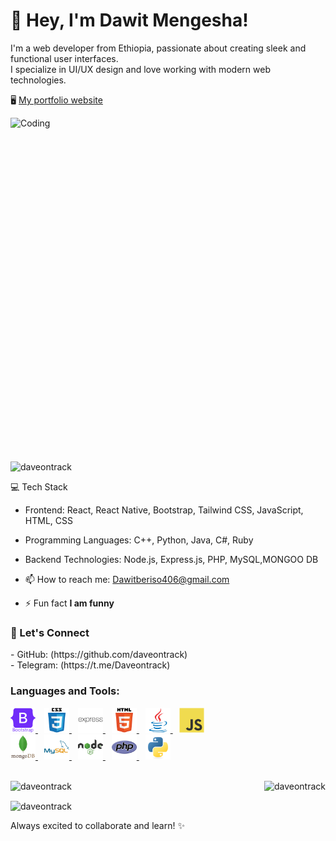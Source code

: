 #  👋 Hey, I'm Dawit Mengesha!  

I'm a web developer from Ethiopia, passionate about creating sleek and functional user interfaces.<br> 
I specialize in UI/UX design and love working with modern web technologies.</h3>

🖥 [My portfolio website](https://dawitmengesha.netlify.app/)

<img align="right" alt ="Coding " width="550" height="550" src="https://media.tenor.com/BqbIhT4Mb7cAAAAM/programmer-rounded-edges.gif">
<p align="left"> <img src="https://komarev.com/ghpvc/?username=daveontrack&label=Profile%20views&color=0e75b6&style=flat" alt="daveontrack" /> </p>


 💻 Tech Stack  
- Frontend:  React, React Native, Bootstrap, Tailwind CSS, JavaScript, HTML, CSS  
- Programming Languages: C++, Python, Java, C#, Ruby  
- Backend Technologies: Node.js, Express.js, PHP, MySQL,MONGOO DB 

- 📫 How to reach me: Dawitberiso406@gmail.com

- ⚡ Fun fact **I am funny**

<h3 align="left">🚀 Let's Connect </h3> 
- GitHub: (https://github.com/daveontrack) <br> 
- Telegram: (https://t.me/Daveontrack)  

<h3 align="left">Languages and Tools:</h3>

<div>
  <a href="https://getbootstrap.com" target="_blank" rel="noreferrer" style="margin-right: 10px;"> 
    <img src="https://raw.githubusercontent.com/devicons/devicon/master/icons/bootstrap/bootstrap-plain-wordmark.svg" alt="bootstrap" width="40" height="40"/> 
  </a>
  <a href="https://www.w3schools.com/css/" target="_blank" rel="noreferrer" style="margin-right: 10px;"> 
    <img src="https://raw.githubusercontent.com/devicons/devicon/master/icons/css3/css3-original-wordmark.svg" alt="css3" width="40" height="40"/> 
  </a>
  <a href="https://expressjs.com" target="_blank" rel="noreferrer" style="margin-right: 10px;"> 
    <img src="https://raw.githubusercontent.com/devicons/devicon/master/icons/express/express-original-wordmark.svg" alt="express" width="40" height="40"/> 
  </a>
  <a href="https://www.w3.org/html/" target="_blank" rel="noreferrer" style="margin-right: 10px;"> 
    <img src="https://raw.githubusercontent.com/devicons/devicon/master/icons/html5/html5-original-wordmark.svg" alt="html5" width="40" height="40"/> 
  </a>
  <a href="https://www.java.com" target="_blank" rel="noreferrer" style="margin-right: 10px;"> 
    <img src="https://raw.githubusercontent.com/devicons/devicon/master/icons/java/java-original.svg" alt="java" width="40" height="40"/> 
  </a> 
  <a href="https://developer.mozilla.org/en-US/docs/Web/JavaScript" target="_blank" rel="noreferrer" style="margin-right: 10px;"> 
    <img src="https://raw.githubusercontent.com/devicons/devicon/master/icons/javascript/javascript-original.svg" alt="javascript" width="40" height="40"/> 
  </a>
</div>

<div>
  <a href="https://www.mongodb.com/" target="_blank" rel="noreferrer" style="margin-right: 10px;"> 
    <img src="https://raw.githubusercontent.com/devicons/devicon/master/icons/mongodb/mongodb-original-wordmark.svg" alt="mongodb" width="40" height="40"/> 
  </a>
  <a href="https://www.mysql.com/" target="_blank" rel="noreferrer" style="margin-right: 10px;"> 
    <img src="https://raw.githubusercontent.com/devicons/devicon/master/icons/mysql/mysql-original-wordmark.svg" alt="mysql" width="40" height="40"/> 
  </a>
  <a href="https://nodejs.org" target="_blank" rel="noreferrer" style="margin-right: 10px;"> 
    <img src="https://raw.githubusercontent.com/devicons/devicon/master/icons/nodejs/nodejs-original-wordmark.svg" alt="nodejs" width="40" height="40"/> 
  </a>
  <a href="https://www.php.net" target="_blank" rel="noreferrer" style="margin-right: 10px;"> 
    <img src="https://raw.githubusercontent.com/devicons/devicon/master/icons/php/php-original.svg" alt="php" width="40" height="40"/> 
  </a> 
  <a href="https://www.python.org" target="_blank" rel="noreferrer" style="margin-right: 10px;"> 
    <img src="https://raw.githubusercontent.com/devicons/devicon/master/icons/python/python-original.svg" alt="python" width="40" height="40"/> 
  </a>

</div>
<br>

<p><img align="left" src="https://github-readme-stats.vercel.app/api/top-langs?username=daveontrack&show_icons=true&locale=en&layout=compact" alt="daveontrack" /></p>

<p>&nbsp;<img align="right" src="https://github-readme-stats.vercel.app/api?username=daveontrack&show_icons=true&locale=en" alt="daveontrack" /></p>

<p><img align="center" src="https://github-readme-streak-stats.herokuapp.com/?user=daveontrack&" alt="daveontrack" /></p>

Always excited to collaborate and learn! ✨  
